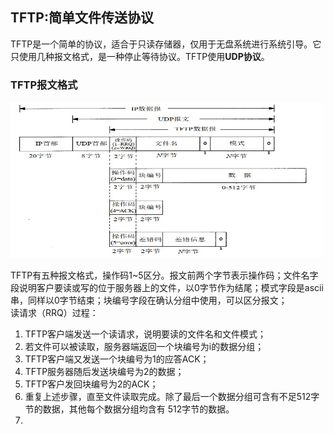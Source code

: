 ## TFTP:简单文件传送协议
TFTP是一个简单的协议，适合于只读存储器，仅用于无盘系统进行系统引导。它只使用几种报文格式，是一种停止等待协议。TFTP使用**UDP协议**。

### TFTP报文格式
<div align=left><img width="500" height="250" src="./images/TFTP报文格式.JPG"/></div>

TFTP有五种报文格式，操作码1~5区分。报文前两个字节表示操作码；文件名字段说明客户要读或写的位于服务器上的文件，以0字节作为结尾；模式字段是ascii串，同样以0字节结束；块编号字段在确认分组中使用，可以区分报文；  
读请求（RRQ）过程：
1. TFTP客户端发送一个读请求，说明要读的文件名和文件模式；
2. 若文件可以被读取，服务器端返回一个块编号为i的数据分组；
3. TFTP客户端又发送一个块编号为1的应答ACK；
4. TFTP服务器随后发送块编号为2的数据；
5. TFTP客户发回块编号为2的ACK；
6. 重复上述步骤，直至文件读取完成。除了最后一个数据分组可含有不足512字节的数据，其他每个数据分组均含有 512字节的数据。
7.
